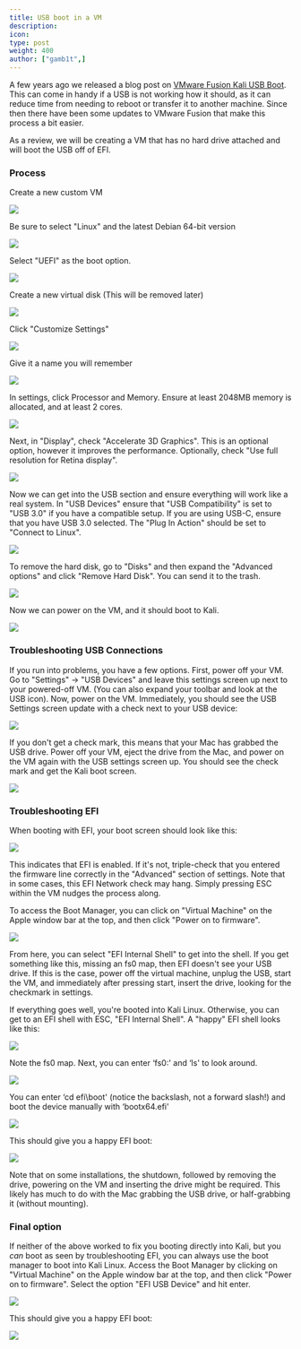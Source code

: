 ```yaml
---
title: USB boot in a VM
description:
icon:
type: post
weight: 400
author: ["gamb1t",]
---
```


A few years ago we released a blog post on [VMware Fusion Kali USB Boot](https://www.kali.org/news/vmware-fusion-kali-usb-boot/). This can come in handy if a USB is not working how it should, as it can reduce time from needing to reboot or transfer it to another machine. Since then there have been some updates to VMware Fusion that make this process a bit easier.

As a review, we will be creating a VM that has no hard drive attached and will boot the USB off of EFI.

### Process

Create a new custom VM

![](usb-boot-vm-1.png)

Be sure to select "Linux" and the latest Debian 64-bit version

![](usb-boot-vm-2.png)

Select "UEFI" as the boot option.

![](usb-boot-vm-3.png)

Create a new virtual disk (This will be removed later)

![](usb-boot-vm-4.png)

Click "Customize Settings"

![](usb-boot-vm-5.png)

Give it a name you will remember

![](usb-boot-vm-6.png)

In settings, click Processor and Memory. Ensure at least 2048MB memory is allocated, and at least 2 cores.

![](usb-boot-vm-7.png)

Next, in "Display", check "Accelerate 3D Graphics". This is an optional option, however it improves the performance. Optionally, check "Use full resolution for Retina display".

![](usb-boot-vm-8.png)

Now we can get into the USB section and ensure everything will work like a real system. In "USB Devices" ensure that "USB Compatibility" is set to "USB 3.0" if you have a compatible setup. If you are using USB-C, ensure that you have USB 3.0 selected. The "Plug In Action" should be set to "Connect to Linux".

![](usb-boot-vm-9.png)

To remove the hard disk, go to "Disks" and then expand the "Advanced options" and click "Remove Hard Disk". You can send it to the trash.

![](usb-boot-vm-10.png)

Now we can power on the VM, and it should boot to Kali.

![](usb-boot-vm-11.png)

### Troubleshooting USB Connections

If you run into problems, you have a few options. First, power off your VM. Go to "Settings" -> "USB Devices" and leave this settings screen up next to your powered-off VM. (You can also expand your toolbar and look at the USB icon). Now, power on the VM. Immediately, you should see the USB Settings screen update with a check next to your USB device:

![](usb-boot-vm-20.png)

If you don't get a check mark, this means that your Mac has grabbed the USB drive. Power off your VM, eject the drive from the Mac, and power on the VM again with the USB settings screen up. You should see the check mark and get the Kali boot screen.

![](usb-boot-vm-13.png)

### Troubleshooting EFI

When booting with EFI, your boot screen should look like this:

![](usb-boot-vm-14.png)

This indicates that EFI is enabled. If it's not, triple-check that you entered the firmware line correctly in the "Advanced" section of settings. Note that in some cases, this EFI Network check may hang. Simply pressing ESC within the VM nudges the process along.

To access the Boot Manager, you can click on "Virtual Machine" on the Apple window bar at the top, and then click "Power on to firmware".

![](usb-boot-vm-15.png)

From here, you can select "EFI Internal Shell" to get into the shell. If you get something like this, missing an fs0 map, then EFI doesn't see your USB drive. If this is the case, power off the virtual machine, unplug the USB, start the VM, and immediately after pressing start, insert the drive, looking for the checkmark in settings.

If everything goes well, you're booted into Kali Linux. Otherwise, you can get to an EFI shell with ESC, "EFI Internal Shell". A "happy" EFI shell looks like this:

![](usb-boot-vm-16.png)

Note the fs0 map. Next, you can enter ‘fs0:' and ‘ls' to look around.

![](usb-boot-vm-17.png)

You can enter ‘cd efi\boot' (notice the backslash, not a forward slash!) and boot the device manually with ‘bootx64.efi'

![](usb-boot-vm-18.png)

This should give you a happy EFI boot:

![](usb-boot-vm-11.png)

Note that on some installations, the shutdown, followed by removing the drive, powering on the VM and inserting the drive might be required. This likely has much to do with the Mac grabbing the USB drive, or half-grabbing it (without mounting).

### Final option

If neither of the above worked to fix you booting directly into Kali, but you _can_ boot as seen by troubleshooting EFI, you can always use the boot manager to boot into Kali Linux. Access the Boot Manager by clicking on "Virtual Machine" on the Apple window bar at the top, and then click "Power on to firmware". Select the option "EFI USB Device" and hit enter.

![](usb-boot-vm-19.png)

This should give you a happy EFI boot:

![](usb-boot-vm-11.png)
